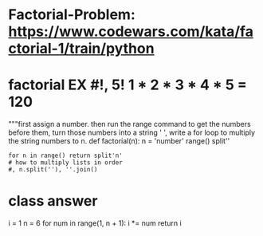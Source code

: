 # Factorial-Problem: https://www.codewars.com/kata/factorial-1/train/python
# factorial EX #!, 5! 1 * 2 * 3 * 4 * 5 = 120
"""first assign a number. then run the range command to get the numbers before them, turn those numbers into a string ' ', write a for loop to multiply the string numbers to n. 
def factorial(n):
    n = 'number'
    range()
    split''
    
    for n in range() return split'n'
    # how to multiply lists in order
    #, n.split(''), ''.join()

# class answer    
i = 1
n = 6
for num in range(1, n + 1):
    i *= num
    return i
    
